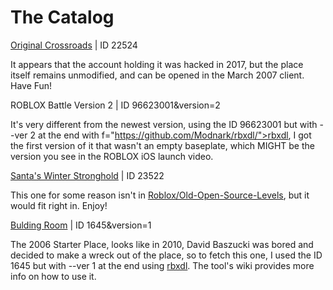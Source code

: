 # The Catalog

</tr><a href="https://www.roblox.com/games/22524/lol">Original Crossroads</a></td> | ID 22524</tr>

It appears that the account holding it was hacked in 2017, but the place itself remains unmodified, and can be opened in the March 2007 client. Have Fun!

</tr>ROBLOX Battle Version 2 | ID 96623001&version=2</tr>

It's very different from the newest version, using the ID 96623001 but with --ver 2 at the end with f="https://github.com/Modnark/rbxdl/">rbxdl</a></td>, I got the first version of it that wasn't an empty baseplate, which MIGHT be the version you see in the ROBLOX iOS launch video.

</tr><a href="https://www.roblox.com/games/23522/Santas-Winter-Stronghold">Santa's Winter Stronghold</a></td> | ID 23522</tr>

This one for some reason isn't in <a href="https://github.com/Roblox/Old-Open-Source-Levels">Roblox/Old-Open-Source-Levels</a></td>, but it would fit right in. Enjoy!

</tr><a href="https://www.roblox.com/games/1645/Bulding-Room">Bulding Room</a></td> | ID 1645&version=1</tr>

The 2006 Starter Place, looks like in 2010, David Baszucki was bored and decided to make a wreck out of the place, so to fetch this one, I used the ID 1645 but with --ver 1 at the end using <a href="https://github.com/Modnark/rbxdl/">rbxdl</a></td>. The tool's wiki provides more info on how to use it.

